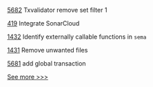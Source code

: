 
[5682](https://github.com/hyperledger/besu/pull/5682) Txvalidator remove set filter 1

[419](https://github.com/hyperledger-labs/blockchain-explorer/pull/419) Integrate SonarCloud

[1432](https://github.com/hyperledger/solang/pull/1432) Identify externally callable functions in `sema`

[1431](https://github.com/hyperledger/solang/pull/1431) Remove unwanted files

[5681](https://github.com/hyperledger/besu/pull/5681) add global transaction


[See more >>>](https://start-here.hyperledger.org/pull-requests)
